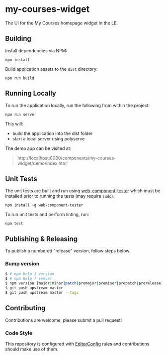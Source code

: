 # my-courses-widget

The UI for the My Courses homepage widget in the LE.

## Building

Install dependencies via NPM:

```shell
npm install
```

Build application assets to the `dist` directory:

```shell
npm run build
```

## Running Locally

To run the application locally, run the following from within the project:

```shell
npm run serve
```

This will:
- build the application into the dist folder
- start a local server using polyserve

The demo app can be visited at:
> http://localhost:8080/components/my-courses-widget/demo/index.html

## Unit Tests

The unit tests are built and run using [web-component-tester](https://github.com/Polymer/web-component-tester) which must be installed prior to running the tests (may require `sudo`).

```
npm install -g web-component-tester
```

To run unit tests and perform linting, run:

```shell
npm test
```

## Publishing & Releasing

To publish a numbered "release" version, follow steps below.

### Bump version ###

```BASH
$ # npm help 1 version
$ # npm help 7 semver
$ npm version [major|minor|patch|premajor|preminor|prepatch|prerelease] -m "chore(version) bump %s"
$ git push upstream master
$ git push upstream master --tags
```

## Contributing
Contributions are welcome, please submit a pull request!

### Code Style

This repository is configured with [EditorConfig](http://editorconfig.org) rules and
contributions should make use of them.

